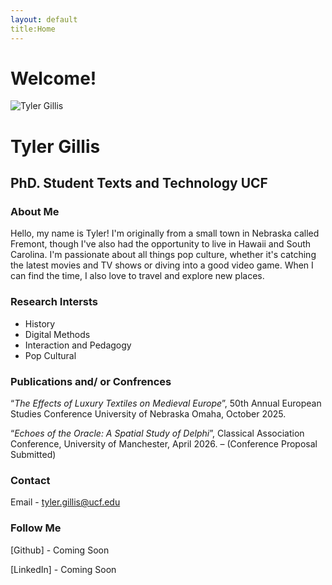 ```yaml
---
layout: default
title:Home
---
```


# Welcome!

![Tyler Gillis](assets/tyler.jpg)




# Tyler Gillis
## PhD. Student Texts and Technology UCF

### About Me
Hello, my name is Tyler! I'm originally from a small town in Nebraska called Fremont, though I've also had the opportunity to live in Hawaii and South Carolina. I'm passionate about all things pop culture, whether it's catching the latest movies and TV shows or diving into a good video game. When I can find the time, I also love to travel and explore new places. 

### Research Intersts
- History
- Digital Methods
- Interaction and Pedagogy
- Pop Cultural
### Publications and/ or Confrences
“*The Effects of Luxury Textiles on Medieval Europe*”, 50th Annual European Studies Conference
University of Nebraska Omaha, October 2025.

“*Echoes of the Oracle: A Spatial Study of Delphi*”, Classical Association Conference, University
of Manchester, April 2026. – (Conference Proposal Submitted) 
### Contact
Email - tyler.gillis@ucf.edu
### Follow Me
[Github] - Coming Soon 

[LinkedIn] - Coming Soon 